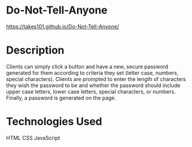# Do-Not-Tell-Anyone

https://takes101.github.io/Do-Not-Tell-Anyone/

# Description
Clients can simply click a button and have a new, secure password generated for them according to criteria they set (letter case, numbers, special characters). Clients are prompted to enter the length of characters they wish the password to be and whether the password should include upper case letters, lower case letters, special characters, or numbers. Finally, a password is generated on the page.

# Technologies Used
HTML
CSS
JavaScript

